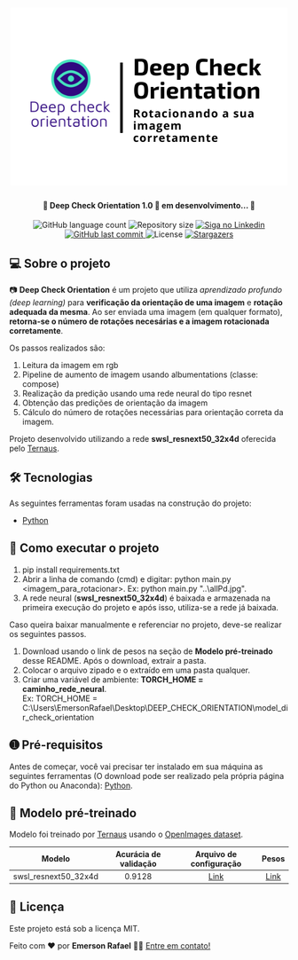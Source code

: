 

<h1 align="center">
    <img alt="Deep Check Orientation" title="#DeepCheckOrientation" src="./assets/banner.png" />
</h1>

<h4 align="center"> 
	🚧 Deep Check Orientation 1.0 🚀 em desenvolvimento... 🚧
</h4>

<p align="center">
  <img alt="GitHub language count" src="https://img.shields.io/github/languages/count/emersonrafaels/deep_check_orientation?color=%2304D361">

  <img alt="Repository size" src="https://img.shields.io/github/repo-size/emersonrafaels/deep_check_orientation">

  	
  <a href="https://www.linkedin.com/in/emerson-rafael/">
    <img alt="Siga no Linkedin" src="https://img.shields.io/badge/LinkedIn-0077B5?style=for-the-badge&logo=linkedin&logoColor=white">
  </a>
	
  
  <a href="https://github.com/emersonrafaels/deep_check_orientation/commits/main">
    <img alt="GitHub last commit" src="https://img.shields.io/github/last-commit/emersonrafaels/deep_check_orientation">
  </a>

  <img alt="License" src="https://img.shields.io/badge/license-MIT-brightgreen">
   <a href="https://github.com/emersonrafaels/deep_check_orientation/stargazers">
    <img alt="Stargazers" src="https://img.shields.io/github/stars/emersonrafaels/deep_check_orientation?style=social">
  </a>
</p>


## 💻 Sobre o projeto

📷 **Deep Check Orientation** é um projeto que utiliza *aprendizado profundo (deep learning)* para **verificação da orientação de uma imagem** e **rotação adequada da mesma**. Ao ser enviada uma imagem (em qualquer formato), **retorna-se o número de rotações necesárias e a imagem rotacionada corretamente**.

Os passos realizados são:
1) Leitura da imagem em rgb
2) Pipeline de aumento de imagem usando albumentations (classe: compose)
3) Realização da predição usando uma rede neural do tipo resnet
4) Obtenção das predições de orientação da imagem
5) Cálculo do número de rotações necessárias para orientação correta da imagem.

Projeto desenvolvido utilizando a rede **swsl_resnext50_32x4d** oferecida pelo [Ternaus].

## 🛠  Tecnologias

As seguintes ferramentas foram usadas na construção do projeto:

- [Python]

## 🚀 Como executar o projeto

1. pip install requirements.txt
2. Abrir a linha de comando (cmd) e digitar: python main.py <imagem_para_rotacionar>. 
Ex: python main.py "..\allPd.jpg".
3. A rede neural (**swsl_resnext50_32x4d**) é baixada e armazenada na primeira execução do projeto e após isso, utiliza-se a rede já baixada. 

Caso queira baixar manualmente e referenciar no projeto, deve-se realizar os seguintes passos.

 1. Download usando o link de pesos na seção de **Modelo pré-treinado** desse README. Após o download, extrair a pasta.
 2. Colocar o arquivo zipado e o extraído em uma pasta qualquer.
 3. Criar uma variável de ambiente: **TORCH_HOME = caminho_rede_neural**.<br>
Ex: TORCH_HOME = C:\Users\EmersonRafael\Desktop\DEEP_CHECK_ORIENTATION\model_dir_check_orientation

## ➊ Pré-requisitos

Antes de começar, você vai precisar ter instalado em sua máquina as seguintes ferramentas (O download pode ser realizado pela própria página do Python ou Anaconda):
[Python](https://www.anaconda.com/products/individual).

## 🧠 Modelo pré-treinado
Modelo foi treinado por [Ternaus] usando o [OpenImages dataset](https://storage.googleapis.com/openimages/web/index.html).

| Modelo        | Acurácia de validação | Arquivo de configuração  | Pesos |
| ------------- |:--------------------:| :------------:| :------: |
| swsl_resnext50_32x4d|0.9128| [Link](check_orientation/configs/2020-11-16.yaml)| [Link](https://github.com/ternaus/check_orientation/releases/download/v0.0.3/2020-11-16_resnext50_32x4d.zip)|

## 📝 Licença

Este projeto está sob a licença MIT.

Feito com ❤️ por **Emerson Rafael** 👋🏽 [Entre em contato!](https://www.linkedin.com/in/emerson-rafael/)

[Ternaus]: https://github.com/ternaus/check_orientation
[Python]: https://www.python.org/downloads/